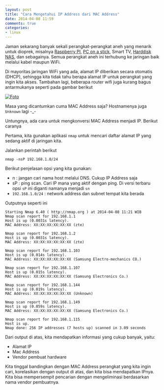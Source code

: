 ```yaml
---
layout: post
title: "Cara Mengetahui IP Address dari MAC Address"
date: 2014-04-08 11:59
comments: true
categories: 
- linux
---
```




Jaman sekarang banyak sekali perangkat-perangkat aneh yang menarik untuk dioprek, misalnya [Raspberry PI](http://en.wikipedia.org/wiki/Raspberry_Pi), [PC on a stick](http://en.wikipedia.org/wiki/PC-on-a-stick), Smart TV, [Harddisk NAS](http://www.wd.com/en/products/products.aspx?id=280), dan sebagainya. Semua perangkat aneh ini terhubung ke jaringan baik melalui kabel maupun WiFi.

Di mayoritas jaringan WiFi yang ada, alamat IP diberikan secara otomatis (DHCP), sehingga kita tidak tahu berapa alamat IP untuk perangkat yang ingin kita akses. Tambahan lagi, beberapa router wifi juga kurang bagus antarmukanya seperti pada gambar berikut

[![Foto](https://lh5.googleusercontent.com/-nZMqJy94dy8/U0OD8iwCKAI/AAAAAAAAFjg/sxw8F4pe2XI/w917-h429-no/bolt-dhcp-client-list.png)](https://lh5.googleusercontent.com/-nZMqJy94dy8/U0OD8iwCKAI/AAAAAAAAFjg/sxw8F4pe2XI/w917-h429-no/bolt-dhcp-client-list.png)

Masa yang dicantumkan cuma MAC Address saja? Hostnamenya juga `Unknown` lagi -_-

Untungnya, ada cara untuk mengkonversi MAC Address menjadi IP. Berikut caranya

<!--more-->

Pertama, kita gunakan aplikasi `nmap` untuk mencari daftar alamat IP yang sedang aktif di jaringan kita.

Jalankan perintah berikut
```
nmap -nsP 192.168.1.0/24
```

Berikut penjelasan opsi yang kita gunakan:

* n  : jangan cari nama host melalui DNS. Cukup IP Address saja
* sP : ping scan. Cari IP mana yang aktif dengan ping. Di versi terbaru opsi `sP` ini diganti namanya menjadi `sn`
* `192.168.1.0/24` : network address dan subnet tempat kita berada

Outputnya seperti ini

```
Starting Nmap 6.40 ( http://nmap.org ) at 2014-04-08 11:21 WIB
Nmap scan report for 192.168.1.1
Host is up (0.0031s latency).
MAC Address: XX:XX:XX:XX:XX:XX (zte)

Nmap scan report for 192.168.1.2
Host is up (0.0031s latency).
MAC Address: XX:XX:XX:XX:XX:XX (zte)

Nmap scan report for 192.168.1.103
Host is up (0.014s latency).
MAC Address: XX:XX:XX:XX:XX:XX (Samsung Electro-mechanics CO.)

Nmap scan report for 192.168.1.107
Host is up (0.015s latency).
MAC Address: XX:XX:XX:XX:XX:XX (Samsung Electronics Co.)

Nmap scan report for 192.168.1.144
Host is up (0.019s latency).
MAC Address: XX:XX:XX:XX:XX:XX (Unknown)

Nmap scan report for 192.168.1.149
Host is up (0.059s latency).
MAC Address: XX:XX:XX:XX:XX:XX (Samsung Electronics Co.)

Nmap scan report for 192.168.1.115
Host is up.
Nmap done: 256 IP addresses (7 hosts up) scanned in 3.09 seconds
```

Dari output di atas, kita mendapatkan informasi yang cukup banyak, yaitu:

* Alamat IP
* Mac Address
* Vendor pembuat hardware

Kita tinggal bandingkan dengan MAC Address perangkat yang kita ingin cari, korelasikan dengan output di atas, dan kita bisa mendapatkan IPnya. Kita bisa mempersempit pencarian dengan mengeliminasi berdasarkan nama vendor pembuatnya.
